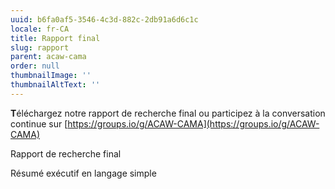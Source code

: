 ```yaml
---
uuid: b6fa0af5-3546-4c3d-882c-2db91a6d6c1c
locale: fr-CA
title: Rapport final
slug: rapport
parent: acaw-cama
order: null
thumbnailImage: ''
thumbnailAltText: ''
---
```

**T**éléchargez notre rapport de recherche final ou participez à la conversation continue sur [https://groups.io/g/ACAW-CAMA](https://groups.io/g/ACAW-CAMA)

Rapport de recherche final

Résumé exécutif en langage simple
